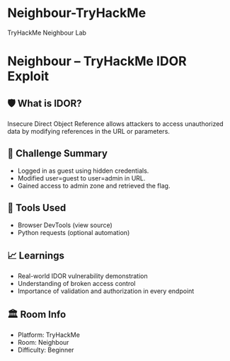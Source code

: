 # Neighbour-TryHackMe
TryHackMe Neighbour Lab
# Neighbour – TryHackMe IDOR Exploit

## 🛡 What is IDOR?
Insecure Direct Object Reference allows attackers to access unauthorized data by modifying references in the URL or parameters.

## 🧪 Challenge Summary
- Logged in as guest using hidden credentials.
- Modified user=guest to user=admin in URL.
- Gained access to admin zone and retrieved the flag.

## 🧰 Tools Used
- Browser DevTools (view source)
- Python requests (optional automation)

## 📈 Learnings
- Real-world IDOR vulnerability demonstration
- Understanding of broken access control
- Importance of validation and authorization in every endpoint

## 🏛 Room Info
- Platform: TryHackMe
- Room: Neighbour
- Difficulty: Beginner
